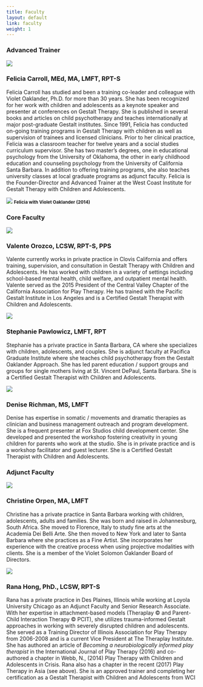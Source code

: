 ```yaml
---
title: Faculty
layout: default
link: faculty
weight: 1
---
```

<h3>Advanced Trainer</h3>
<div class="row">
    <div class="col-sm-3">
        <img src="/assets/img/fc-content-sm.jpeg" class="img-responsive img-thumbnail" />
    </div>
    <div class="col-sm-9">
        <h3>Felicia Carroll, MEd, MA, LMFT, RPT-S</h3>
        <div class="row">
            <div class="col-sm-8">
                <p>Felicia Carroll has studied and been a training co-leader and colleague with Violet Oaklander, Ph.D. for more than 30 years. She has been recognized for her work with children and adolescents as a keynote speaker and presenter at conferences on Gestalt Therapy. She is published in several books and articles on child psychotherapy and teaches internationally at major post-graduate Gestalt institutes. Since 1991, Felicia has conducted on-going training programs in Gestalt Therapy with children as well as supervision of trainees and licensed clinicians. Prior to her clinical practice, Felicia was a classroom teacher for twelve years and a social studies curriculum supervisor. She has two master’s degrees, one in educational psychology from the University of Oklahoma, the other in early childhood education and counseling psychology from the University of California Santa Barbara. In addition to offering training programs, she also teaches university classes at local graduate programs as adjunct faculty. Felicia is the Founder-Director and Advanced Trainer at the West Coast Institute for Gestalt Therapy with Children and Adolescents.</p>
            </div>
            <div class="col-sm-4">
                <img src="/assets/img/felicia-violet.jpg" class="img-responsive img-thumbnail" />
                <strong><small>Felicia with Violet Oaklander (2014)</small></strong>
            </div>
        </div>
    </div>
</div>
<div class="row separator"></div>
<h3>Core Faculty</h3>
<div class="row">
    <div class="col-sm-3">
        <img src="/assets/img/Valente-Orozco.jpeg" class="img-responsive img-thumbnail" />
    </div>
    <div class="col-sm-9">
        <h3>Valente Orozco, LCSW, RPT-S, PPS</h3>
        <p>Valente currently works in private practice in Clovis California and offers training, supervision, and consultation in Gestalt Therapy with Children and Adolescents. He has worked with children in a variety of settings including school-based mental health, child welfare, and outpatient mental health. Valente served as the 2015 President of the Central Valley Chapter of the California Association for Play Therapy. He has trained with the Pacific Gestalt Institute in Los Angeles and is a Certified Gestalt Therapist with Children and Adolescents.</p>
    </div>
</div>
<div class="row">
    <div class="col-sm-3">
        <img src="/assets/img/stephanie.jpg" class="img-responsive img-thumbnail" />
    </div>
    <div class="col-sm-9">
        <h3>Stephanie Pawlowicz, LMFT, RPT</h3>
        <p>Stephanie has a private practice in Santa Barbara, CA where she specializes with children, adolescents, and couples. She is adjunct faculty at Pacifica Graduate Institute where she teaches child psychotherapy from the Gestalt Oaklander Approach. She has led parent education / support groups and groups for single mothers living at St. Vincent DePaul, Santa Barbara. She is a Certified Gestalt Therapist with Children and Adolescents.</p>
    </div>
</div>
<div class="row">
    <div class="col-sm-3">
        <img src="/assets/img/Denise.jpg" class="img-responsive img-thumbnail" />
    </div>
    <div class="col-sm-9">
        <h3>Denise Richman, MS, LMFT</h3>
        <p>Denise has expertise in somatic / movements and dramatic therapies as clinician and business management outreach and program development. She is a frequent presenter at Fox Studios child development center. She developed and presented the workshop fostering creativity in young children for parents who work at the studio. She is in private practice and is a workshop facilitator and guest lecturer. She is a Certified Gestalt Therapist with Children and Adolescents.</p>
    </div>
</div>
<div class="row separator"></div>
<h3>Adjunct Faculty</h3>
<div class="row">
    <div class="col-sm-3">
        <img src="/assets/img/Christine_Orpen.jpg" class="img-responsive img-thumbnail" />
    </div>
    <div class="col-sm-9">
        <h3>Christine Orpen, MA, LMFT</h3>
        <p>Christine has a private practice in Santa Barbara working with children, adolescents, adults and families. She was born and raised in Johannesburg, South Africa. She moved to Florence, Italy to study fine arts at the Academia Dei Belli Arte. She then moved to New York and later to Santa Barbara where she practices as a Fine Artist. She incorporates her experience with the creative process when using projective modalities with clients. She is a member of the Violet Solomon Oaklander Board of Directors.</p>
    </div>
</div>
<div class="row">
    <div class="col-sm-3">
        <img src="/assets/img/rana.jpg" class="img-responsive img-thumbnail" />
    </div>
    <div class="col-sm-9">
        <h3>Rana Hong, PhD., LCSW, RPT-S</h3>
        <p>Rana has a private practice in Des Plaines, Illinois while working at Loyola University Chicago as an Adjunct Faculty and Senior Research Associate. With her expertise in attachment-based models (Theraplay © and Parent-Child Interaction Therapy © PCIT), she utilizes trauma-informed Gestalt approaches in working with severely disrupted children and adolescents. She served as a Training Director of Illinois Association for Play Therapy from 2006-2008 and is a current Vice President at The Theraplay Institute. She has authored an article of <em>Becoming a neurobiologically informed play therapist</em> in the  International Journal of Play Therapy (2016) and co-authored a chapter in Webb, N., (2014) Play Therapy with Children and Adolescents in Crisis. Rana also has a chapter in the recent (2017) Play Therapy in Asia (see above). She is an approved trainer and completing her certification as a Gestalt Therapist with Children and Adolescents from WCI</p>
    </div>
</div>
